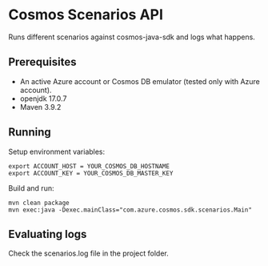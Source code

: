 # Cosmos Scenarios API
Runs different scenarios against cosmos-java-sdk and logs what happens. 

## Prerequisites
- An active Azure account or Cosmos DB emulator (tested only with Azure account).
- openjdk 17.0.7
- Maven 3.9.2

## Running
Setup environment variables:
```
export ACCOUNT_HOST = YOUR_COSMOS_DB_HOSTNAME
export ACCOUNT_KEY = YOUR_COSMOS_DB_MASTER_KEY
```

Build and run:
```
mvn clean package
mvn exec:java -Dexec.mainClass="com.azure.cosmos.sdk.scenarios.Main"
```

## Evaluating logs
Check the scenarios.log file in the project folder.